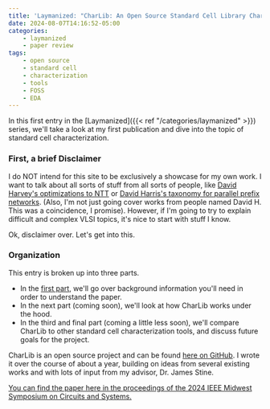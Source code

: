 ```yaml
---
title: 'Laymanized: "CharLib: An Open Source Standard Cell Library Characterizer"'
date: 2024-08-07T14:16:52-05:00
categories:
    - laymanized
    - paper review
tags:
    - open source
    - standard cell
    - characterization
    - tools
    - FOSS
    - EDA
---
```


In this first entry in the [Laymanized]({{< ref "/categories/laymanized" >}}) series, we'll take a
look at my first publication and dive into the topic of standard cell characterization.

<!--more-->

### First, a brief Disclaimer

I do NOT intend for this site to be exclusively a showcase for my own work. I want to talk about
all sorts of stuff from all sorts of people, like [David Harvey's optimizations to NTT](https://www.sciencedirect.com/science/article/pii/S0747717113001181)
or [David Harris's taxonomy for parallel prefix networks](https://ieeexplore.ieee.org/abstract/document/1292373).
(Also, I'm not just going cover works from people named David H. This was a coincidence, I 
promise). However, if I'm going to try to explain difficult and complex VLSI topics, it's nice
to start with stuff I know.

Ok, disclaimer over. Let's get into this.

### Organization

This entry is broken up into three parts.
- In the [first part](./background), we'll go over background information you'll need in order to
understand the paper.
- In the next part (coming soon), we'll look at how CharLib works under the hood.
- In the third and final part (coming a little less soon), we'll compare CharLib to other standard
cell characterization tools, and discuss future goals for the project.

CharLib is an open source project and can be found [here on GitHub](https://github.com/stineje/charlib).
I wrote it over the course of about a year, building on ideas from several existing works and with
lots of input from my advisor, Dr. James Stine.

[You can find the paper here in the proceedings of the 2024 IEEE Midwest Symposium on Circuits and Systems.](https://ieeexplore.ieee.org/abstract/document/10658687)
